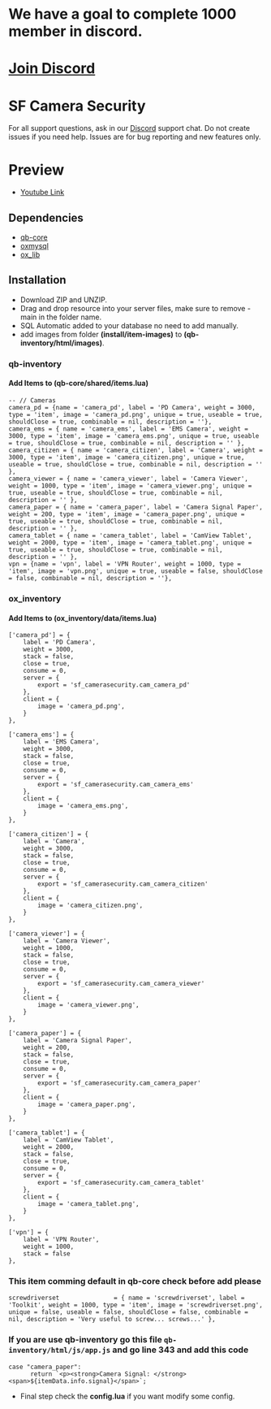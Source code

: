 # We have a goal to complete 1000 member in discord.
# [Join Discord](https://discord.gg/WQNGvFY8)

# SF Camera Security
For all support questions, ask in our [Discord](https://discord.gg/WQNGvFY8) support chat. Do not create issues if you need help. Issues are for bug reporting and new features only.

# Preview
- [Youtube Link](https://youtu.be/lK5qils5oCA?si=aGbLCtcj-wX7Kpxx)

## Dependencies
- [qb-core](https://github.com/qbcore-framework/qb-core)
- [oxmysql](https://github.com/overextended/oxmysql/releases)
- [ox_lib](https://github.com/overextended/ox_lib/releases)

## Installation
- Download ZIP and UNZIP.
- Drag and drop resource into your server files, make sure to remove -main in the folder name.
- SQL Automatic added to your database no need to add manually.
- add images from folder **(install/item-images)** to **(qb-inventory/html/images)**.


### qb-inventory
#### Add Items to **(qb-core/shared/items.lua)**
```language
-- // Cameras
camera_pd = {name = 'camera_pd', label = 'PD Camera', weight = 3000,	type = 'item', image = 'camera_pd.png',	unique = true, useable = true, shouldClose = true, combinable = nil, description = ''},
camera_ems = { name = 'camera_ems', label = 'EMS Camera', weight = 3000, type = 'item', image = 'camera_ems.png', unique = true, useable = true, shouldClose = true, combinable = nil, description = '' },
camera_citizen = { name = 'camera_citizen', label = 'Camera', weight = 3000, type = 'item', image = 'camera_citizen.png', unique = true, useable = true, shouldClose = true, combinable = nil, description = '' },
camera_viewer = { name = 'camera_viewer', label = 'Camera Viewer', weight = 1000, type = 'item', image = 'camera_viewer.png', unique = true, useable = true, shouldClose = true, combinable = nil, description = '' },
camera_paper = { name = 'camera_paper', label = 'Camera Signal Paper', weight = 200, type = 'item', image = 'camera_paper.png', unique = true, useable = true, shouldClose = true, combinable = nil, description = '' },
camera_tablet = { name = 'camera_tablet', label = 'CamView Tablet', weight = 2000, type = 'item', image = 'camera_tablet.png', unique = true, useable = true, shouldClose = true, combinable = nil, description = '' },
vpn = {name = 'vpn', label = 'VPN Router', weight = 1000, type = 'item', image = 'vpn.png', unique = true, useable = false, shouldClose = false, combinable = nil, description = ''},
```
### ox_inventory
#### Add Items to **(ox_inventory/data/items.lua)**
```language
['camera_pd'] = {
	label = 'PD Camera',
	weight = 3000,
	stack = false,
	close = true,
	consume = 0,
	server = {
		export = 'sf_camerasecurity.cam_camera_pd'
	},
	client = {
		image = 'camera_pd.png',
	}	
},

['camera_ems'] = {
	label = 'EMS Camera',
	weight = 3000,
	stack = false,
	close = true,
	consume = 0,
	server = {
		export = 'sf_camerasecurity.cam_camera_ems'
	},
	client = {
		image = 'camera_ems.png',
	}	
},

['camera_citizen'] = {
	label = 'Camera',
	weight = 3000,
	stack = false,
	close = true,
	consume = 0,
	server = {
		export = 'sf_camerasecurity.cam_camera_citizen'
	},
	client = {
		image = 'camera_citizen.png',
	}	
},

['camera_viewer'] = {
	label = 'Camera Viewer',
	weight = 1000,
	stack = false,
	close = true,
	consume = 0,
	server = {
		export = 'sf_camerasecurity.cam_camera_viewer'
	},
	client = {
		image = 'camera_viewer.png',
	}	
},

['camera_paper'] = {
	label = 'Camera Signal Paper',
	weight = 200,
	stack = false,
	close = true,
	consume = 0,
	server = {
		export = 'sf_camerasecurity.cam_camera_paper'
	},
	client = {
		image = 'camera_paper.png',
	}	
},

['camera_tablet'] = {
	label = 'CamView Tablet',
	weight = 2000,
	stack = false,
	close = true,
	consume = 0,
	server = {
		export = 'sf_camerasecurity.cam_camera_tablet'
	},
	client = {
		image = 'camera_tablet.png',
	}	
},

['vpn'] = {
	label = 'VPN Router',
	weight = 1000,
	stack = false
},
```
### This item comming default in qb-core check before add please
```language
screwdriverset               = { name = 'screwdriverset', label = 'Toolkit', weight = 1000, type = 'item', image = 'screwdriverset.png', unique = false, useable = false, shouldClose = false, combinable = nil, description = 'Very useful to screw... screws...' },
```
### If you are use qb-inventory go this file `qb-inventory/html/js/app.js` and go line 343 and add this code
```language
case "camera_paper":
      return `<p><strong>Camera Signal: </strong><span>${itemData.info.signal}</span>`;
```
- Final step check the **config.lua** if you want modify some config.
